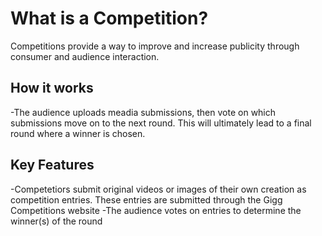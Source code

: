 # What is a Competition?

Competitions provide a way to improve and increase publicity through consumer and audience interaction.


## How it works
-The audience uploads meadia submissions, then vote on which submissions move on to the next round.  This will ultimately lead to a final round where a winner is chosen.


## Key Features
-Competetiors submit original videos or images of their own creation as competition entries.  These entries are submitted through the Gigg Competitions website
-The audience votes on entries to determine the winner(s) of the round
